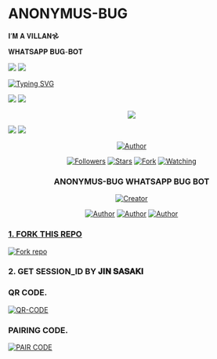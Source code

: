 # ANONYMUS-BUG
𝐈’𝐌 𝐀 𝐕𝐈𝐋𝐋𝐀𝐍𖣘

𝐖𝐇𝐀𝐓𝐒𝐀𝐏𝐏 𝐁𝐔𝐆-𝐁𝐎𝐓

<a><img src='https://i.imgur.com/LyHic3i.gif'/></a>
<a><img src='https://i.imgur.com/LyHic3i.gif'/></a>


<a href="https://git.io/typing-svg"><img src="https://readme-typing-svg.demolab.com?font=Black+Ops+One&size=50&pause=1000&color=Purple&center=true&width=910&height=100&lines=THANKS FOR CHOOSING+ANONYMUS-BUG;ANONYMUS+BUG+BOT;CREATED+BY+TEAMS+SHADOW" alt="Typing SVG" /></a>
  </p>
<a><img src='https://i.imgur.com/LyHic3i.gif'/></a>
<a><img src='https://i.imgur.com/LyHic3i.gif'/></a>
<p align="center"> 
<img src="https://files.catbox.moe/cv3jin.jpg" />
<p/>
<a><img src='https://i.imgur.com/LyHic3i.gif'/></a>
<a><img src='https://i.imgur.com/LyHic3i.gif'/></a>
  
<p align="center">
<a href="https://github.com/HADESshadow"><img title="Author" src="https://img.shields.io/badge/ANONYMUS-BUG-black?style=for-the-badge&logo=whatsApp"></a>
<p/>
<p align="center">
<a href="https://github.com/HADESshadow?tab=followers"><img title="Followers" src="https://img.shields.io/github/followers/HADESshadow?label=Followers&style=social"></a>
<a href="https://github.com/HADESshadow/ANONYMUS-BUG/stargazers/"><img title="Stars" src="https://img.shields.io/github/stars/HADESshadow/ANONYMUS-BUG?&style=social"></a>
<a href="https://github.com/HADESshadow/ANONYMUS-BUG/network/members"><img title="Fork" src="https://img.shields.io/github/forks/HADESshadow/ANONYMUS-BUG?style=social"></a>
<a href="https://github.com/HADESshadow/ANONYMUS-BUG/watchers"><img title="Watching" src="https://img.shields.io/github/watchers/HADESshadow/ANONYMUS-BUG?label=Watching&style=social"></a>
</p>

<h3 align="center"> ANONYMUS-BUG WHATSAPP BUG BOT</h3>
<p align="center">
<a href="#"><img title="Creator" src="https://img.shields.io/badge/Creator-TEAMS UNKNOWN-_TECH-red.svg?style=for-the-badge&logo=github"></a>
</a>
</p>
<p align="center">
<a href="https://github.com/HADESshadow"><img title="Author" src="https://img.shields.io/badge/UNKNOWN-MD-black?style=for-the-badge&logo=Github"></a> <a href="https://chat.whatsapp.com/LodC7PAeQHA3SX5E180OPM"><img title="Author" src="https://img.shields.io/badge/CHANNEL-black?style=for-the-badge&logo=whatsapp"></a> <a href="https://wa.me/242053893645"><img title="Author" src="https://img.shields.io/badge/CHAT US-black?style=for-the-badge&logo=whatsapp">
<p/>
  
### 1. FORK THIS REPO

<a href='https://github.com/UNKOWNJIN/UNKNOWN-MD/fork' target="_blank"><img alt='Fork repo' src='https://img.shields.io/badge/Fork This Repo-blue?style=for-the-badge&logo=git&logoColor=white'/></a>
<p align="center">

### 2. GET SESSION_ID BY 𝐉𝐈𝐍 𝐒𝐀𝐒𝐀𝐊𝐈

### QR CODE.
<a href='https://web-qr-64jj.onrender.com/' target="_blank"><img alt='QR-CODE' src='https://img.shields.io/badge/QR-CODE-Purple?style=for-the-badge&logo=git&logoColor=purple'/></a>
<p align="center">

### PAIRING CODE.
<a href='https://sasaki-md-v2-paire-87pj.onrender.com/' target="_blank"><img alt='PAIR CODE' src='https://img.shields.io/badge/PAIRING-CODE-Red?style=for-the-badge&logo=git&logoColor=white'/></a>
<p align="center">
